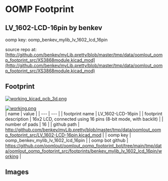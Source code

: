 # OOMP Footprint  
## LV_1602-LCD-16pin  by benkev  
  
oomp key: oomp_benkev_mylib_lv_1602_lcd_16pin  
  
source repo at: [http://github.com/benkev/myLib.pretty/blob/master/tmp/data/oomlout_oomp_footprint_src/XS3868module.kicad_mod](http://github.com/benkev/myLib.pretty/blob/master/tmp/data/oomlout_oomp_footprint_src/XS3868module.kicad_mod)  
## Footprint  
  
[![working_kicad_pcb_3d.png](working_kicad_pcb_3d_600.png)](working_kicad_pcb_3d.png)  
  
[![working.png](working_600.png)](working.png)  
| name | value | 
| --- | --- | 
| footprint name | LV_1602-LCD-16pin | 
| footprint description | 16x2 LCD, connected using 16 pins (8-bit mode, with backlit) | 
| number of pads | 16 | 
| github path | http://github.com/benkev/myLib.pretty/blob/master/tmp/data/oomlout_oomp_footprint_src/LV_1602-LCD-16pin.kicad_mod | 
| oomp key | oomp_benkev_mylib_lv_1602_lcd_16pin | 
| oomp bot github | https://github.com/oomlout/oomlout_oomp_footprint_bot/tree/main/tmp/data/oomlout_oomp_footprint_src/footprints/benkev_mylib_lv_1602_lcd_16pin/working | 
## Images  
